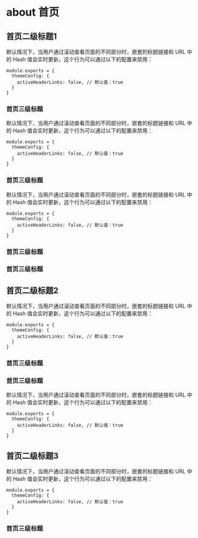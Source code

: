 # about 首页

## 首页二级标题1

默认情况下，当用户通过滚动查看页面的不同部分时，嵌套的标题链接和 URL 中的 Hash 值会实时更新，这个行为可以通过以下的配置来禁用：
```
module.exports = {
  themeConfig: {
    activeHeaderLinks: false, // 默认值：true
  }
}
```

### 首页三级标题

默认情况下，当用户通过滚动查看页面的不同部分时，嵌套的标题链接和 URL 中的 Hash 值会实时更新，这个行为可以通过以下的配置来禁用：
```
module.exports = {
  themeConfig: {
    activeHeaderLinks: false, // 默认值：true
  }
}
```
### 首页三级标题
默认情况下，当用户通过滚动查看页面的不同部分时，嵌套的标题链接和 URL 中的 Hash 值会实时更新，这个行为可以通过以下的配置来禁用：
```
module.exports = {
  themeConfig: {
    activeHeaderLinks: false, // 默认值：true
  }
}
```
### 首页三级标题
### 首页三级标题

## 首页二级标题2

默认情况下，当用户通过滚动查看页面的不同部分时，嵌套的标题链接和 URL 中的 Hash 值会实时更新，这个行为可以通过以下的配置来禁用：
```
module.exports = {
  themeConfig: {
    activeHeaderLinks: false, // 默认值：true
  }
}
```
### 首页三级标题
### 首页三级标题
默认情况下，当用户通过滚动查看页面的不同部分时，嵌套的标题链接和 URL 中的 Hash 值会实时更新，这个行为可以通过以下的配置来禁用：
```
module.exports = {
  themeConfig: {
    activeHeaderLinks: false, // 默认值：true
  }
}
```
## 首页二级标题3
默认情况下，当用户通过滚动查看页面的不同部分时，嵌套的标题链接和 URL 中的 Hash 值会实时更新，这个行为可以通过以下的配置来禁用：
```
module.exports = {
  themeConfig: {
    activeHeaderLinks: false, // 默认值：true
  }
}
```
### 首页三级标题